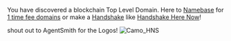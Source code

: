 You have discovered a blockchain Top Level Domain. Here to [Namebase](https://namebase.io/) for [1 time fee domains](http://home.1timefeedomains/) or make a [Handshake](https://handshake.org/) like [Handshake Here Now](http://hns.handshakeherenow/)!

shout out to AgentSmith for the Logos!
![Camo_HNS](https://user-images.githubusercontent.com/37987346/90909304-90660180-e3a3-11ea-8828-6be27cfa4029.png)
